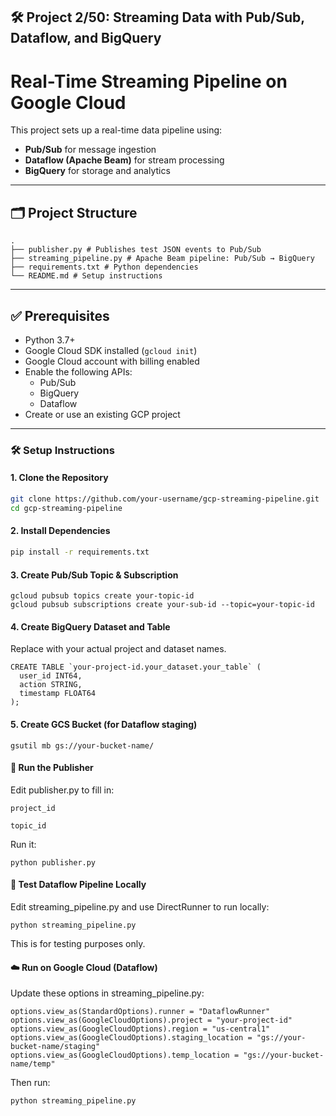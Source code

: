 ## 🛠 Project 2/50: Streaming Data with Pub/Sub, Dataflow, and BigQuery


# Real-Time Streaming Pipeline on Google Cloud

This project sets up a real-time data pipeline using:

- **Pub/Sub** for message ingestion
- **Dataflow (Apache Beam)** for stream processing
- **BigQuery** for storage and analytics

---

## 🗂 Project Structure
```
.
├── publisher.py # Publishes test JSON events to Pub/Sub
├── streaming_pipeline.py # Apache Beam pipeline: Pub/Sub → BigQuery
├── requirements.txt # Python dependencies
└── README.md # Setup instructions
```
---

## ✅ Prerequisites

- Python 3.7+
- Google Cloud SDK installed (`gcloud init`)
- Google Cloud account with billing enabled
- Enable the following APIs:
  - Pub/Sub
  - BigQuery
  - Dataflow
- Create or use an existing GCP project

---

### 🛠 Setup Instructions

#### 1. Clone the Repository

```bash
git clone https://github.com/your-username/gcp-streaming-pipeline.git
cd gcp-streaming-pipeline
```

#### 2. Install Dependencies
```bash
pip install -r requirements.txt
```

#### 3. Create Pub/Sub Topic & Subscription
```
gcloud pubsub topics create your-topic-id
gcloud pubsub subscriptions create your-sub-id --topic=your-topic-id
```

#### 4. Create BigQuery Dataset and Table
Replace with your actual project and dataset names.

```
CREATE TABLE `your-project-id.your_dataset.your_table` (
  user_id INT64,
  action STRING,
  timestamp FLOAT64
);
```

#### 5. Create GCS Bucket (for Dataflow staging)
```
gsutil mb gs://your-bucket-name/
```

#### 🚀 Run the Publisher
Edit publisher.py to fill in:
```
project_id

topic_id
```

Run it:
```
python publisher.py
```

#### 🧪 Test Dataflow Pipeline Locally

Edit streaming_pipeline.py and use DirectRunner to run locally:

```
python streaming_pipeline.py
```

This is for testing purposes only.


#### ☁️ Run on Google Cloud (Dataflow)
Update these options in streaming_pipeline.py:
```
options.view_as(StandardOptions).runner = "DataflowRunner"
options.view_as(GoogleCloudOptions).project = "your-project-id"
options.view_as(GoogleCloudOptions).region = "us-central1"
options.view_as(GoogleCloudOptions).staging_location = "gs://your-bucket-name/staging"
options.view_as(GoogleCloudOptions).temp_location = "gs://your-bucket-name/temp"
```

Then run:
```
python streaming_pipeline.py
```

